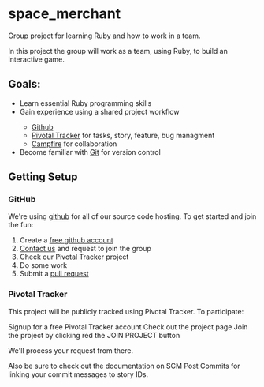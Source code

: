 space_merchant
==============

Group project for learning Ruby and how to work in a team.

In this project the group will work as a team, using Ruby, to build an interactive game. 

<h2>Goals:</h2>
<ul>
<li>Learn essential Ruby programming skills</li>

<li>Gain experience using a shared project workflow</li>
<ul>
<li><a href="https://github.com/">Github</a></li> 
<li><a href="http://www.pivotaltracker.com/">Pivotal Tracker</a> for tasks, story, feature, bug managment</li>
<li><a href="http://campfirenow.com/">Campfire</a> for collaboration</li>
</ul>

<li>Become familiar with <a href="http://git-scm.com/book">Git</a> for version control</li>
</ul>

<h2>Getting Setup</h2>

<h3>GitHub</h3>
We're using <a href="https://github.com/">github</a> for all of our source code hosting. To get started and join the fun:
<ol>
<li>Create a <a href="https://github.com/signup/free">free github account</a></li>
<li><a href="https://groups.google.com/forum/#!forum/scrappyacademy">Contact us</a> and request to join the group</li>
<li>Check our Pivotal Tracker project</li>
<li>Do some work</li>
<li>Submit a <a href="https://help.github.com/articles/using-pull-requests">pull request</a></li>
</ol>



<h3>Pivotal Tracker</h3>

This project will be publicly tracked using Pivotal Tracker. To participate:

Signup for a free Pivotal Tracker account
Check out the project page
Join the project by clicking red the JOIN PROJECT button

We'll process your request from there.

Also be sure to check out the documentation on SCM Post Commits for linking your commit messages to story IDs.


 

